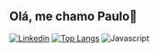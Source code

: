 ## Olá, me chamo Paulo👋
[![Linkedin](https://img.shields.io/badge/LinkedIn-0077B5?style=for-the-badge&logo=linkedin&logoColor=white)](https://www.linkedin.com/in/paulo-francisco-%C3%A1vila-neto-8b5b17304?utm_source=share&utm_campaign=share_via&utm_content=profile&utm_medium=android_app)
[![Top Langs](https://github-readme-stats.vercel.app/api/top-langs/?username=paulinbrgamer&layout=compact)](https://github.com/anuraghazra/github-readme-stats)
![Javascript](https://img.shields.io/badge/JavaScript-F7DF1E?style=for-the-badge&logo=javascript&logoColor=black)
